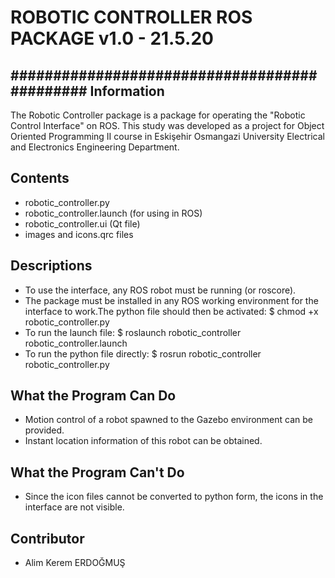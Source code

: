 # ROBOTIC CONTROLLER ROS PACKAGE v1.0 - 21.5.20
#############################################
Information
-----------
The Robotic Controller package is a package for operating the "Robotic Control Interface" on ROS.
This study was developed as a project for Object Oriented Programming II course in Eskişehir Osmangazi University Electrical and Electronics Engineering Department.

Contents
-----------
- robotic_controller.py
- robotic_controller.launch (for using in ROS)
- robotic_controller.ui (Qt file)
- images and icons.qrc files

Descriptions
------------

- To use the interface, any ROS robot must be running (or roscore).
- The package must be installed in any ROS working environment for the interface to work.The python file should then be activated:
	$ chmod +x robotic_controller.py
- To run the launch file:
	$ roslaunch robotic_controller robotic_controller.launch
- To run the python file directly:
	$ rosrun robotic_controller robotic_controller.py

What the Program Can Do
-----------------------
- Motion control of a robot spawned to the Gazebo environment can be provided.
- Instant location information of this robot can be obtained.

What the Program Can't Do
-------------------------
- Since the icon files cannot be converted to python form, the icons in the interface are not visible.

Contributor
-----------
- Alim Kerem ERDOĞMUŞ
